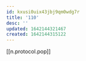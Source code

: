 ```yaml
---
id: kxusi0uix43jbj9qm0wdg7r
title: '110'
desc: ''
updated: 1642144321467
created: 1642144315122
---
```



[[n.protocol.pop]]
